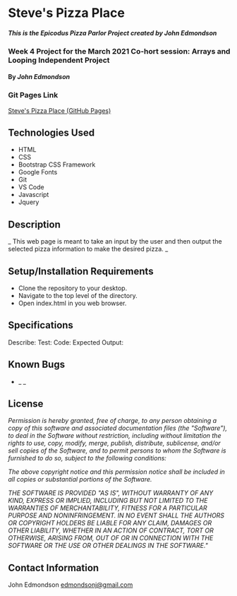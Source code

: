 # Steve's Pizza Place

#### _This is the Epicodus Pizza Parlor Project created by John Edmondson_

### Week 4 Project for the March 2021 Co-hort session: Arrays and Looping Independent Project

#### By _**John Edmondson**_

### Git Pages Link

[Steve's Pizza Place (GitHub Pages)](http://basicjohn.github.io/pizza-parlor)

## Technologies Used

- HTML
- CSS
- Bootstrap CSS Framework
- Google Fonts
- Git
- VS Code
- Javascript
- Jquery

## Description

\_ This web page is meant to take an input by the user and then output the selected pizza information to make the desired pizza. \_

## Setup/Installation Requirements

- Clone the repository to your desktop.
- Navigate to the top level of the directory.
- Open index.html in you web browser.

## Specifications

Describe: 
Test: 
Code: 
Expected Output: 



## Known Bugs

- _ _

## License

_Permission is hereby granted, free of charge, to any person obtaining a copy of this software and associated documentation files (the "Software"), to deal in the Software without restriction, including without limitation the rights to use, copy, modify, merge, publish, distribute, sublicense, and/or sell copies of the Software, and to permit persons to whom the Software is furnished to do so, subject to the following conditions:_

_The above copyright notice and this permission notice shall be included in all copies or substantial portions of the Software._

_THE SOFTWARE IS PROVIDED "AS IS", WITHOUT WARRANTY OF ANY KIND, EXPRESS OR IMPLIED, INCLUDING BUT NOT LIMITED TO THE WARRANTIES OF MERCHANTABILITY, FITNESS FOR A PARTICULAR PURPOSE AND NONINFRINGEMENT. IN NO EVENT SHALL THE AUTHORS OR COPYRIGHT HOLDERS BE LIABLE FOR ANY CLAIM, DAMAGES OR OTHER LIABILITY, WHETHER IN AN ACTION OF CONTRACT, TORT OR OTHERWISE, ARISING FROM, OUT OF OR IN CONNECTION WITH THE SOFTWARE OR THE USE OR OTHER DEALINGS IN THE SOFTWARE."_

## Contact Information

John Edmondson edmondsonj@gmail.com
